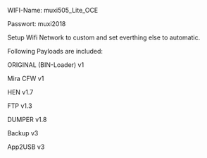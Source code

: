 WIFI-Name: muxi505_Lite_OCE

Passwort: muxi2018



Setup Wifi Network to custom and set everthing else to automatic. 




Following Payloads are included:



ORIGINAL (BIN-Loader) v1

Mira CFW v1

HEN v1.7

FTP v1.3

DUMPER v1.8

Backup v3

App2USB v3
